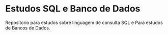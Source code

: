 # Estudos SQL e Banco de Dados
Repositorio para estudos sobre linguagem de consulta SQL e Para estudos de Bancos de Dados.
